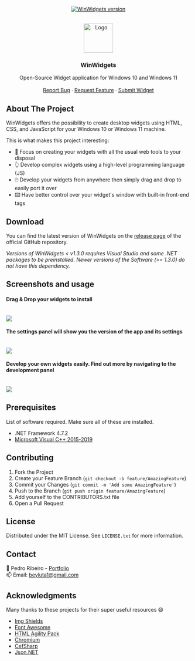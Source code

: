 <div id="top"></div>

<p align="center">
  <a href="https://github.com/beyluta/WinWidgets">
    <img src="https://img.shields.io/badge/Version-1.4.0-green" alt="WinWidgets version" />
  </a>
</p>

<!-- PROJECT LOGO -->
<br />
<div align="center">
  <a href="https://github.com/beyluta/WinWidgets">
    <img src="Assets/icon.png" alt="Logo" width="80" height="80">
  </a>

  <h3 align="center">WinWidgets</h3>

  <p align="center">
    Open-Source Widget application for Windows 10 and Windows 11
    <br />
    <br />
    <a href="https://github.com/beyluta/WinWidgets/issues">Report Bug</a>
    ·
    <a href="https://github.com/beyluta/WinWidgets/issues">Request Feature</a>
    ·
    <a href="https://github.com/beyluta/WinWidgets/discussions/40">Submit Widget</a>
  </p>
</div>

<!-- ABOUT THE PROJECT -->

## About The Project

WinWidgets offers the possibility to create desktop widgets using HTML, CSS, and JavaScript for your Windows 10 or Windows 11 machine.

This is what makes this project interesting:

- 🧰 Focus on creating your widgets with all the usual web tools to your disposal
- 👆 Develop complex widgets using a high-level programming language (JS)
- 🖱️ Develop your widgets from anywhere then simply drag and drop to easily port it over
- ⌨️ Have better control over your widget's window with built-in front-end tags

## Download
You can find the latest version of WinWidgets on the [release page](https://github.com/beyluta/WinWidgets/releases) of the official GitHub repository.

<i>Versions of WinWidgets < v1.3.0 requires Visual Studio and some .NET packages to be preinstalled. Newer versions of the Software (>= 1.3.0) do not have this dependency.</i>

## Screenshots and usage

#### Drag & Drop your widgets to install
   <br><img src="Assets/Images/open-widget.gif">

#### The settings panel will show you the version of the app and its settings
   <br><img src="Assets/Images/settings-widget.gif">
   
#### Develop your own widgets easily. Find out more by navigating to the development panel
   <br><img src="Assets/Images/dev-widget.gif">

<!-- GETTING STARTED -->

## Prerequisites

List of software required. Make sure all of these are installed.

- .NET Framework 4.7.2
- [Microsoft Visual C++ 2015-2019](https://learn.microsoft.com/en-us/cpp/windows/latest-supported-vc-redist?view=msvc-170#visual-studio-2015-2017-2019-and-2022)

<!-- CONTRIBUTING -->

## Contributing

1. Fork the Project
2. Create your Feature Branch (`git checkout -b feature/AmazingFeature`)
3. Commit your Changes (`git commit -m 'Add some AmazingFeature'`)
4. Push to the Branch (`git push origin feature/AmazingFeature`)
5. Add yourself to the CONTRIBUTORS.txt file
6. Open a Pull Request

<!-- LICENSE -->

## License

Distributed under the MIT License. See `LICENSE.txt` for more information.

<!-- CONTACT -->

## Contact

📎 Pedro Ribeiro - <a href="https://pedroribeiro.site">Portfolio</a>
<br>
📫 Email: beyluta1@gmail.com

<!-- ACKNOWLEDGMENTS -->

## Acknowledgments

Many thanks to these projects for their super useful resources 😄

- [Img Shields](https://shields.io)
- [Font Awesome](https://fontawesome.com)
- [HTML Agility Pack](https://html-agility-pack.net/)
- [Chromium](https://www.chromium.org/)
- [CefSharp](https://cefsharp.github.io/)
- [Json.NET](https://www.newtonsoft.com/json)
